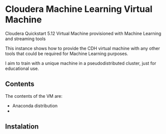 # Cloudera Machine Learning Virtual Machine
Cloudera Quickstart 5.12 Virtual Machine provisioned with Machine Learning and streaming tools 

This instance shows how to provide the CDH virtual machine with any other tools that could be required for Machine Learning purposes. 

I aim to train with a unique machine in a pseudodistributed cluster, just for educational use. 

## Contents
The contents of the VM are:
* Anaconda distribution
* 



## Instalation
